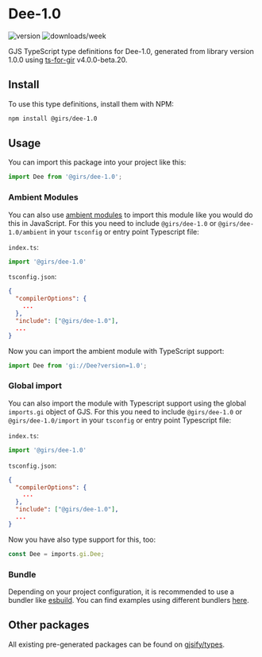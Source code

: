 
# Dee-1.0

![version](https://img.shields.io/npm/v/@girs/dee-1.0)
![downloads/week](https://img.shields.io/npm/dw/@girs/dee-1.0)


GJS TypeScript type definitions for Dee-1.0, generated from library version 1.0.0 using [ts-for-gir](https://github.com/gjsify/ts-for-gir) v4.0.0-beta.20.


## Install

To use this type definitions, install them with NPM:
```bash
npm install @girs/dee-1.0
```

## Usage

You can import this package into your project like this:
```ts
import Dee from '@girs/dee-1.0';
```

### Ambient Modules

You can also use [ambient modules](https://github.com/gjsify/ts-for-gir/tree/main/packages/cli#ambient-modules) to import this module like you would do this in JavaScript.
For this you need to include `@girs/dee-1.0` or `@girs/dee-1.0/ambient` in your `tsconfig` or entry point Typescript file:

`index.ts`:
```ts
import '@girs/dee-1.0'
```

`tsconfig.json`:
```json
{
  "compilerOptions": {
    ...
  },
  "include": ["@girs/dee-1.0"],
  ...
}
```

Now you can import the ambient module with TypeScript support: 

```ts
import Dee from 'gi://Dee?version=1.0';
```

### Global import

You can also import the module with Typescript support using the global `imports.gi` object of GJS.
For this you need to include `@girs/dee-1.0` or `@girs/dee-1.0/import` in your `tsconfig` or entry point Typescript file:

`index.ts`:
```ts
import '@girs/dee-1.0'
```

`tsconfig.json`:
```json
{
  "compilerOptions": {
    ...
  },
  "include": ["@girs/dee-1.0"],
  ...
}
```

Now you have also type support for this, too:

```ts
const Dee = imports.gi.Dee;
```

### Bundle

Depending on your project configuration, it is recommended to use a bundler like [esbuild](https://esbuild.github.io/). You can find examples using different bundlers [here](https://github.com/gjsify/ts-for-gir/tree/main/examples).

## Other packages

All existing pre-generated packages can be found on [gjsify/types](https://github.com/gjsify/types).

